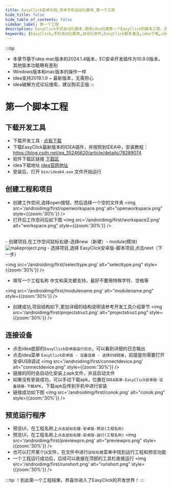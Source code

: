 ```yaml
---
title: EasyClick安卓文档_安卓手机自动化脚本_第一个工程
hide_title: false
hide_table_of_contents: false
sidebar_label: 第一个工程
description: EasyClick手机自动化脚本,使用idea创建第一个EasyClick的脚本工程，进行激活设备，运行脚本
keywords: [EasyClick,手机自动化脚本,自动化软件,EasyClick脚本激活,idea下载,idea破解试用]
---
```

:::tip
- 本章节基于idea mac版本的2024.1.4版本，EC安卓开发插件为10.9.0版本，其他版本功能略有差别
- Windows版本和mac版本的操作一样
- idea支持2019.1.0 ~ 最新版本，无需担心
- idea破解方式论坛搜索，建议购买正版
:::
# 第一个脚本工程
## 下载开发工具
- 下载开发工具 : [点我下载](zh-cn/tools/download_resources.md)    
- 下载EasyClick最新版本的IDEA插件，并按照到IDEA中，安装教程：https://blog.csdn.net/qq_35246620/article/details/78289074
- 软件下载区链接 [下载区](/community/download_area)
- idea下载地址 [idea官网地址](https://www.jetbrains.com/idea/download/)
- 安装后，打开 `bin/idea64.exe` 文件开始运行
## 创建工程和项目
- 创建工作空间,选择open按钮，然后选择一个空的文件夹
<img src='/androidimg/first/openworkspace.png' alt="openworkspace.png" style={{zoom:'30%'}} />
- 打开后工作空间后如下图
<img src='/androidimg/first/workspace2.png' alt="workspace.png" style={{zoom:'30%'}} />
<br/>
- 创建项目,在工作空间鼠标右键-选择new（新建）- module(模块)
<img src='/androidimg/first/makeproject.png'  alt="makeproject.png" style={{zoom:'30%'}} />
- 选择项目,选择 EasyClick安卓版-脚本项目,点击next（下一步）

<img src='/androidimg/first/selecttype.png'  alt="selecttype.png" style={{zoom:'30%'}} />

- 填写一个工程名称 中文和英文都支持，最好不要用特殊字符、空格等

<img src='/androidimg/first/modulename.png'  alt="modulename.png" style={{zoom:'30%'}} />  
- 创建成功,项目结构如下,更加详细的结构说明请参考开发工具介绍章节
<img src='/androidimg/first/projectstruct.png'  alt="projectstruct.png" style={{zoom:'30%'}} />



## 连接设备
- 点击idea底部的`EasyClick安卓版运行日志`，可以看到详细的日志输出
- 点击idea菜单 `EasyClick安卓版 - 设备连接 - 选择USB链接`，前提是你需要打开安卓USB调试
<img src='/androidimg/first/connectdevice.png'  alt="connectdevice.png" style={{zoom:'30%'}} />
- 链接的同时会自动化安装上apk文件，并且启动文件
- 如果没有安装成功，可以手动下载apk，位置在`IDEA菜单-EasyClick安卓版-设备链接-下载APK`，下载apk后传到手机中进行安装
- 链接成功如下图
<img src='/androidimg/first/conok.png'  alt="conok.png" style={{zoom:'30%'}} />



## 预览运行程序
- 预览UI，在工程名称上`点击鼠标右键-安卓版-预览(工程名称)`
- 预览UI，在工程名称上`点击鼠标右键-安卓版-运行(工程名称)`
<img src='/androidimg/first/previewpro.png'  alt="previewpro.png" style={{zoom:'30%'}} />
- 也可以打开某个js文件，在文件中进行`鼠标右键`菜单中找到运行工程和预览功能
- 一个工程运行成功后，后续可以直接在顶部的工具栏直接运行
<img src='/androidimg/first/runshort.png'  alt="runshort.png" style={{zoom:'30%'}} />

:::tip
！到此第一个工程结束，恭喜你进入了EasyClick的开发世界！
:::

